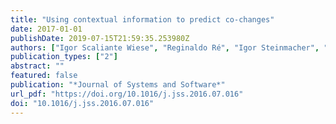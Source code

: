 ```yaml
---
title: "Using contextual information to predict co-changes"
date: 2017-01-01
publishDate: 2019-07-15T21:59:35.253980Z
authors: ["Igor Scaliante Wiese", "Reginaldo Ré", "Igor Steinmacher", "Rodrigo Takashi Kuroda", "Gustavo Ansaldi Oliva", "Christoph Treude", "Marco Aurélio Gerosa"]
publication_types: ["2"]
abstract: ""
featured: false
publication: "*Journal of Systems and Software*"
url_pdf: "https://doi.org/10.1016/j.jss.2016.07.016"
doi: "10.1016/j.jss.2016.07.016"
---
```


